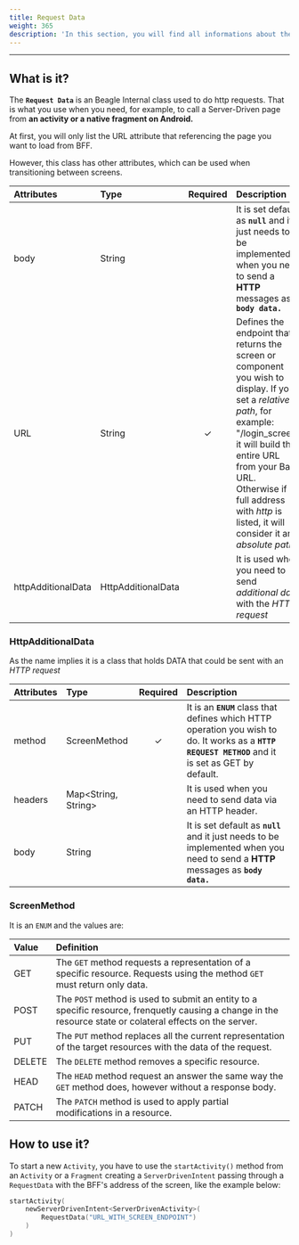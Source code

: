 ```yaml
---
title: Request Data
weight: 365
description: 'In this section, you will find all informations about the Request Data class.'
---
```


---

## What is it?

The **`Request Data`** is an Beagle Internal class used to do http requests. That is what you use when you need, for example, to call a Server-Driven page from **an activity or a native fragment on Android.**

At first, you will only list the URL attribute that referencing the page you want to load from BFF.

However, this class has other attributes, which can be used when transitioning between screens.

| Attributes | Type | **Required** | Description |
| :----------| :--- | :----------: | :---------- |
| body       | String |  | It is set default as **`null`** and it just needs to be implemented when you need to send a **HTTP** messages as **`body data.`** |
| URL        | String | ✓ | Defines the endpoint that returns the screen or component you wish to display. If you set a *relative path*, for example: "/login_screen" it will build the entire URL from your Base URL. Otherwise if a full address with *http* is listed, it will consider it an *absolute path*|
| httpAdditionalData | HttpAdditionalData  |   | It is used when you need to send *additional data* with the *HTTP request*  |

### **HttpAdditionalData**

As the name implies it is a class that holds DATA that could be sent with an *HTTP request*

| Attributes | Type | **Required** | Description |
| :----------| :--- | :----------: | :---------- |
| method     | ScreenMethod | ✓ |  It is an **`ENUM`** class that defines which HTTP operation you wish to do. It works as a **`HTTP REQUEST METHOD`** and it is set as GET by default. |
| headers    | Map&lt;String, String&gt; |  | It is used when you need to send data via an HTTP header.  |
| body       | String |  | It is set default as **`null`** and it just needs to be implemented when you need to send a **HTTP** messages as **`body data.`** |

### ScreenMethod

It is an `ENUM` and the values are:

| Value | Definition |
| :--- | :--- |
| GET | The `GET` method  requests a representation of a specific resource. Requests using the method `GET` must return only data. |
| POST | The `POST` method is used to submit an entity to a specific resource, frenquetly causing a change in the resource state or colateral effects on the server.  |
| PUT | The  `PUT` method replaces all the current representation of the target resources with the data of the request.  |
| DELETE | The `DELETE` method removes a specific resource.  |
| HEAD | The `HEAD` method  request an answer the same way the `GET` method does, however without a response body.  |
| PATCH | The `PATCH` method is used to apply partial modifications in a resource. |

## How to use it?

To start a new `Activity`, you have to use the `startActivity()` method from an `Activity` or a `Fragment` creating a `ServerDrivenIntent` passing through a `RequestData` with the BFF's address of the screen, like the example below: 

```kotlin
startActivity(
    newServerDrivenIntent<ServerDrivenActivity>(
        RequestData("URL_WITH_SCREEN_ENDPOINT")
    )
)
```
